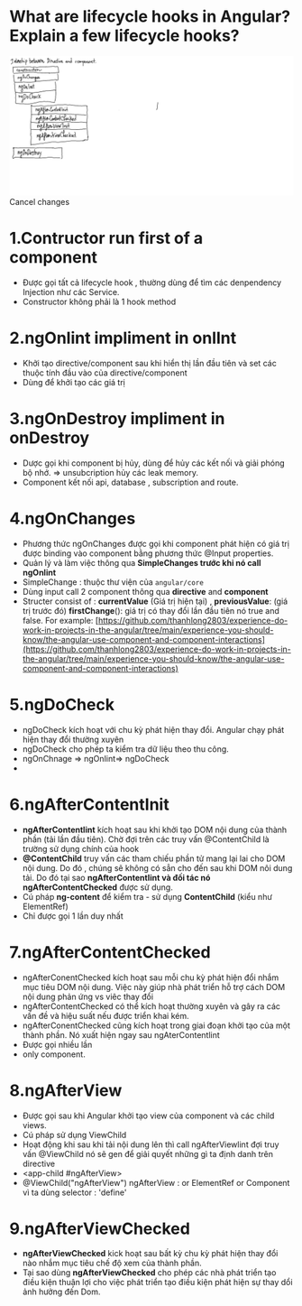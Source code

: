# What are lifecycle hooks in Angular? Explain a few lifecycle hooks?

![enter image description here](https://github.com/thanhlong2803/update-image/blob/main/image4/liflecyle.png)Cancel changes
#  1.Contructor run first of a component
 

 - Được gọi tất cả lifecycle hook , thường dùng để tìm các denpendency Injection như các Service.
 - Constructor không phải là 1 hook method
#  2.ngOnlint impliment in onlInt
 - Khởi tạo directive/component sau khi hiển thị lần đầu tiên và set các thuộc tính đầu vào của directive/component
 - Dùng để khởi tạo các giá trị
# 3.ngOnDestroy impliment in onDestroy
 - Dược gọi khi component bị hủy, dùng để hủy các kết nối và giải phóng bộ nhớ. => unsubcription hủy các leak memory.
 - Component kết nối api, database , subscription and route.
# 4.ngOnChanges
 - Phương thức ngOnChanges được gọi khi component phát hiện có giá trị được binding vào component bằng phương thức @Input properties.
 - Quản lý và làm việc thông qua **SimpleChanges trước khi nó call ngOnlint**
 - SimpleChange : thuộc thư viện của `angular/core`
 - Dùng input call 2 component thông qua **directive** and **component** 
 - Structer consist of : **currentValue** (Giá trị hiện tại) , **previousValue**: (giá trị trước đó) **firstChange**(): giá trị có thay đổi lần đầu tiên nó true and false.
For example:  [https://github.com/thanhlong2803/experience-do-work-in-projects-in-the-angular/tree/main/experience-you-should-know/the-angular-use-component-and-component-interactions](https://github.com/thanhlong2803/experience-do-work-in-projects-in-the-angular/tree/main/experience-you-should-know/the-angular-use-component-and-component-interactions)
# 5.ngDoCheck
 - ngDoCheck kích hoạt với chu kỳ phát hiện thay đổi. Angular chạy phát hiện thay đổi thường xuyên
 - ngDoCheck cho phép ta kiểm tra dữ liệu theo thu công.
 - ngOnChnage => ngOnIint=> ngDoCheck
 - 
#  6.ngAfterContentInit 
 - **ngAfterContentlint** kích hoạt sau khi khởi tạo DOM nội dung của thành phần (tải lần đầu tiên). Chờ đợi trên các truy vấn @ContentChild là trường sử dụng chính của hook
 - **@ContentChild** truy vấn các tham chiếu phần tử mang lại lai cho DOM nội dung. Do đó , chúng sẽ không có sẳn cho đến sau khi DOM nôi dung tải. Do đó tại sao **ngAfterContentIint và đối tác nó ngAfterContentChecked** được sử dụng.
 - Cú pháp **ng-content**  để kiểm tra - sử dụng **ContentChild** (kiểu như ElementRef)
 - Chỉ được gọi 1 lần duy nhất
# 7.ngAfterContentChecked 
 - ngAfterConentChecked kích hoạt sau mỗi chu kỳ phát hiện đổi nhắm mục tiêu DOM nội dung. Việc này giúp nhà phát triển hỗ trợ cách DOM nội dung phản ứng vs viêc thay đổi
 - ngAfterContentChecked có thể kích hoạt thường xuyên và gây ra các vấn đề và hiệu suất nếu được triển khai kém.
 - ngAfterConentChecked cũng kích hoạt trong giai đoạn khởi tạo của một thành phần. Nó xuất hiện ngay sau ngAterContentlint
 - Được gọi nhiều lần
 - only component.
# 8.ngAfterView 
 - Được gọi sau khi Angular khởi tạo view của component và các child views.
 - Cú pháp sử dụng ViewChild
 - Hoạt động khi sau khi tải nội dung lên thì call ngAfterViewlint đợi truy vấn @ViewChild nó sẽ gen để giải quyết những gì ta định danh trên directive 
 - <app-child #ngAfterView></app-child>
 - @ViewChild("ngAfterView") ngAfterView : or ElementRef or Component vì ta dùng selector : 'define'

# 9.ngAfterViewChecked 

 - **ngAfterViewChecked** kick hoạt sau bất kỳ chu kỳ phát hiện thay đổi nào nhắm mục tiêu chế độ xem của thành phần.
 - Tại sao dùng **ngAfterViewChecked** cho phép các nhà phát triển tạo điều kiện thuận lợi cho việc phát triển tạo điều kiện phát hiện sự thay dổi ảnh hưởng đến Dom.
  
